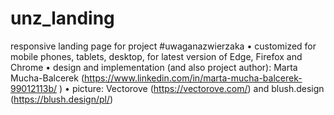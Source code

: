 # unz_landing

responsive landing page for project #uwaganazwierzaka 
•	customized for mobile phones, tablets, desktop, for latest version of Edge, Firefox and Chrome
•	design and implementation (and also project author): Marta Mucha-Balcerek (https://www.linkedin.com/in/marta-mucha-balcerek-99012113b/ )
•	picture: Vectorove (https://vectorove.com/) and blush.design (https://blush.design/pl/)

